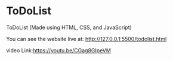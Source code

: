 # ToDoList
ToDoList (Made using HTML, CSS, and JavaScript)

You can see the website live at: http://127.0.0.1:5500/todolist.html

 video Link:https://youtu.be/CGag8GIpeVM
